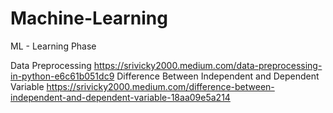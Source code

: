 # Machine-Learning
ML - Learning Phase

 Data Preprocessing https://srivicky2000.medium.com/data-preprocessing-in-python-e6c61b051dc9
 Difference Between Independent and Dependent Variable https://srivicky2000.medium.com/difference-between-independent-and-dependent-variable-18aa09e5a214

